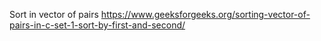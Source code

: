 Sort in vector of pairs https://www.geeksforgeeks.org/sorting-vector-of-pairs-in-c-set-1-sort-by-first-and-second/  
